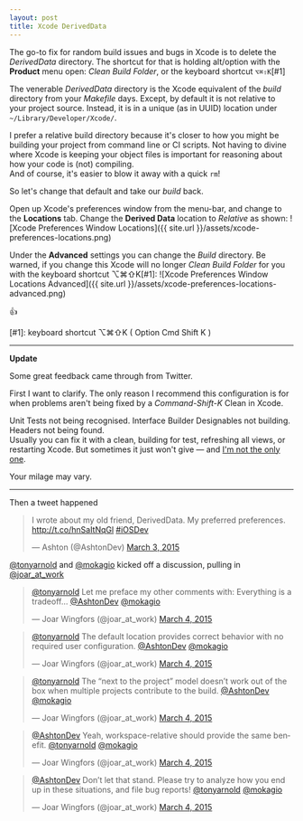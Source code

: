 ```yaml
---
layout: post
title: Xcode DerivedData
---
```


The go-to fix for random build issues and bugs in Xcode is to delete the *DerivedData* directory. The shortcut for that is holding alt/option with the **Product** menu open: *Clean Build Folder*, or the keyboard shortcut `⌥⌘⇧K`[#1]

The venerable *DerivedData* directory is the Xcode equivalent of the *build* directory from your *Makefile* days. Except, by default it is not relative to your project source. Instead, it is in a unique (as in UUID) location under `~/Library/Developer/Xcode/`.

I prefer a relative build directory because it's closer to how you might be building your project from command line or CI scripts. Not having to divine where Xcode is keeping your object files is important for reasoning about how your code is (not) compiling.  
And of course, it's easier to blow it away with a quick `rm`!

So let's change that default and take our *build* back.

Open up Xcode's preferences window from the menu-bar, and change to the **Locations** tab. Change the **Derived Data** location to *Relative* as shown:
![Xcode Preferences Window Locations]({{ site.url }}/assets/xcode-preferences-locations.png)

Under the **Advanced** settings you can change the *Build* directory. Be warned, if you change this Xcode will no longer *Clean Build Folder* for you with the keyboard shortcut ⌥⌘⇧K[#1]:
![Xcode Preferences Window Locations Advanced]({{ site.url }}/assets/xcode-preferences-locations-advanced.png)

:thumbsup:

[#1]: keyboard shortcut ⌥⌘⇧K ( Option Cmd Shift K )

---
**Update**

Some great feedback came through from Twitter.

First I want to clarify. The only reason I recommend this configuration is for when problems aren't being fixed by a *Command-Shift-K* Clean in Xcode.

Unit Tests not being recognised. Interface Builder Designables not building. Headers not being found.  
Usually you can fix it with a clean, building for test, refreshing all views, or restarting Xcode. But sometimes it just won't give &mdash; and [I'm not the only one](https://github.com/kattrali/deriveddata-exterminator).

Your milage may vary.

---
Then a tweet happened

<blockquote class="twitter-tweet" lang="en"><p>I wrote about my old friend, DerivedData. My preferred preferences.&#10;<a href="http://t.co/hnSaItNqGl">http://t.co/hnSaItNqGl</a>&#10;<a href="https://twitter.com/hashtag/iOSDev?src=hash">#iOSDev</a></p>&mdash; Ashton (@AshtonDev) <a href="https://twitter.com/AshtonDev/status/572891890250485760">March 3, 2015</a></blockquote>

[@tonyarnold](https://twitter.com/tonyarnold) and [@mokagio](https://twitter.com/mokagio) kicked off a discussion, pulling in [@joar_at_work](https://twitter.com/joar_at_work)

<blockquote class="twitter-tweet" lang="en"><p><a href="https://twitter.com/tonyarnold">@tonyarnold</a> Let me preface my other comments with: Everything is a tradeoff… <a href="https://twitter.com/AshtonDev">@AshtonDev</a> <a href="https://twitter.com/mokagio">@mokagio</a></p>&mdash; Joar Wingfors (@joar_at_work) <a href="https://twitter.com/joar_at_work/status/572973755997155330">March 4, 2015</a></blockquote>

<blockquote class="twitter-tweet" data-conversation="none" lang="en"><p><a href="https://twitter.com/tonyarnold">@tonyarnold</a> The default location provides correct behavior with no required user configuration. <a href="https://twitter.com/AshtonDev">@AshtonDev</a> <a href="https://twitter.com/mokagio">@mokagio</a></p>&mdash; Joar Wingfors (@joar_at_work) <a href="https://twitter.com/joar_at_work/status/572973804755922947">March 4, 2015</a></blockquote>

<blockquote class="twitter-tweet" data-conversation="none" lang="en"><p><a href="https://twitter.com/tonyarnold">@tonyarnold</a> The “next to the project” model doesn’t work out of the box when multiple projects contribute to the build. <a href="https://twitter.com/AshtonDev">@AshtonDev</a> <a href="https://twitter.com/mokagio">@mokagio</a></p>&mdash; Joar Wingfors (@joar_at_work) <a href="https://twitter.com/joar_at_work/status/572974149519339520">March 4, 2015</a></blockquote>

<blockquote class="twitter-tweet" lang="en"><p><a href="https://twitter.com/AshtonDev">@AshtonDev</a> Yeah, workspace-relative should provide the same benefit. <a href="https://twitter.com/tonyarnold">@tonyarnold</a> <a href="https://twitter.com/mokagio">@mokagio</a></p>&mdash; Joar Wingfors (@joar_at_work) <a href="https://twitter.com/joar_at_work/status/572975640703471616">March 4, 2015</a></blockquote>

<blockquote class="twitter-tweet" lang="en"><p><a href="https://twitter.com/AshtonDev">@AshtonDev</a> Don’t let that stand. Please try to analyze how you end up in these situations, and file bug reports! <a href="https://twitter.com/tonyarnold">@tonyarnold</a> <a href="https://twitter.com/mokagio">@mokagio</a></p>&mdash; Joar Wingfors (@joar_at_work) <a href="https://twitter.com/joar_at_work/status/572976862588084224">March 4, 2015</a></blockquote>

<script async src="//platform.twitter.com/widgets.js" charset="utf-8"></script>

